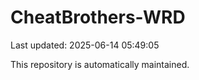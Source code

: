 # CheatBrothers-WRD

Last updated: 2025-06-14 05:49:05

This repository is automatically maintained.
